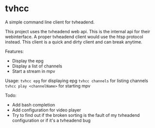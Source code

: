 # tvhcc
A simple command line client for tvheadend.

This project uses the tvheadend web api. This is the internal api for their
webinterface. A proper tvheadend client would use the htsp protocol instead.
This client is a quick and dirty client and can break anytime.

Features:
 * Display the epg
 * Display a list of channels
 * Start a stream in mpv

Usage:
 `tvhcc epg` for displaying epg
 `tvhcc channels` for listing channels
 `tvhcc play <channelName>` for starting mpv

Todo:
 * Add bash completion
 * Add configuration for video player
 * Try to find out if the broken sorting is the fault of my tvheadend configuration or if it's a tvheadend bug
